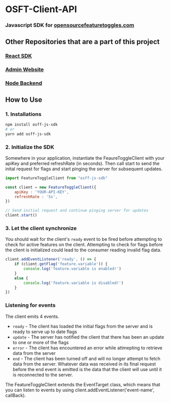 # OSFT-Client-API
### Javascript SDK for [opensourcefeaturetoggles.com](https://opensourcefeaturetoggles.com)

## Other Repositories that are a part of this project

### [React SDK](https://github.com/DONTSTOPLOVINGMEBABY/Feature-Toggles-React-SDK)
### [Admin Website](https://github.com/DONTSTOPLOVINGMEBABY/Feature-Flagging-Admin-UI)
### [Node Backend](https://github.com/DONTSTOPLOVINGMEBABY/Feature-Flagging-Server)

## How to Use 
### 1. Installations

```bash
npm install osff-js-sdk
# or 
yarn add osff-js-sdk 
```

### 2. Initialize the SDK

Somewhere in your application, instantiate the FeaureToggleClient with your apiKey and preferred refreshRate (in seconds). Then call start to send the inital request for flags and start pinging the server for subsequent updates.

```javascript 
import FeatureToggleClient from "osff-js-sdk"

const client = new FeatureToggleClient({
    apiKey : 'YOUR-API-KEY',
    refreshRate : '5s',
})

// Send initial request and continue pinging server for updates
client.start()
```

### 3. Let the client synchronize

You should wait for the client's ```ready``` event to be fired before attempting to check for active features on the client. Attempting to check for flags before the client is initialized could lead to the consumer reading invalid flag data.

```javascript
client.addEventListener('ready', () => {
    if (client.getFlag('feature.variable')) {
        console.log('feature.variable is enabled!')
    }
    else {
        console.log('feature.variable is disabled!')
    }
})
```

### Listening for events

The client emits 4 events. 
 - ```ready```  - The client has loaded the initial flags from the server and is ready to serve up to date flags
 - ```update``` - The server has notified the client that there has been an update to one or more of the flags
 - ```error``` - The client has encountered an error while attmepting to retrieve data from the server
 - ```end``` - The client has been turned off and will no longer attempt to fetch data from the server. Whatever data was received in its final request before the end event is emitted is the data that the client will use until it is reconnected to the server. 

The FeatureToggleClient extends the EventTarget class, which means that you can listen to events by using client.addEventListener('event-name', callBack). 
